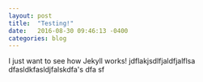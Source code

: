 ```yaml
---
layout: post
title:  "Testing!"
date:   2016-08-30 09:46:13 -0400
categories: blog
---
```


I just want to see how Jekyll works!
jdflakjsdlfjaldfjalflsa
dfasldkfasldjfalskdfa's
dfa
sf

